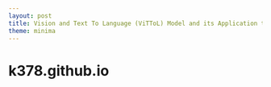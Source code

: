 ```yaml
---
layout: post
title: Vision and Text To Language (ViTToL) Model and its Application to MIMIC Dataset
theme: minima
---
```

# k378.github.io
